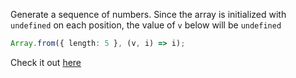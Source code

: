 Generate a sequence of numbers. Since the array is initialized with `undefined` on each position, the value of `v` below will be `undefined`

```ts
Array.from({ length: 5 }, (v, i) => i);
```

Check it out [here](https://developer.mozilla.org/en-US/docs/Web/JavaScript/Reference/Global_Objects/Array/from)